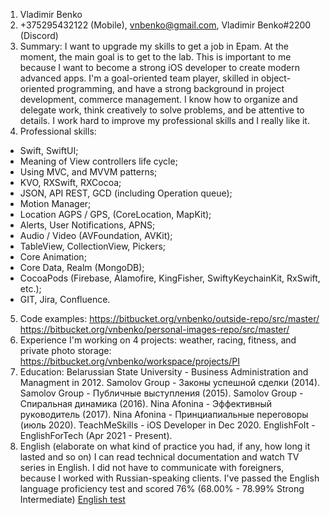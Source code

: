 1. Vladimir Benko
2. +375295432122 (Mobile), vnbenko@gmail.com, Vladimir Benko#2200 (Discord)
3. Summary: 
I want to upgrade my skills to get a job in Epam. At the moment, the main goal is to get to the lab. 
This is important to me because I want to become a strong iOS developer to create modern advanced apps. 
I'm a goal-oriented team player, skilled in object-oriented programming, and have a strong background in project development, commerce management. 
I know how to organize and delegate work, think creatively to solve problems, and be attentive to details. I work hard to improve my professional skills and I really like it.
4. Professional skills: 
- Swift, SwiftUI;
- Meaning of View controllers life cycle;
- Using MVC, and MVVM patterns;
- KVO, RXSwift, RXCocoa;
- JSON, API REST, GCD (including Operation queue);
- Motion Manager;
- Location AGPS / GPS, (CoreLocation, MapKit);
- Alerts, User Notifications, APNS;
- Audio / Video (AVFoundation, AVKit);
- TableView, CollectionView, Pickers;
- Core Animation;
- Core Data, Realm (MongoDB);
- CocoaPods (Firebase, Alamofire, KingFisher, SwiftyKeychainKit, RxSwift, etc.);
- GIT, Jira, Confluence.
5. Code examples:
https://bitbucket.org/vnbenko/outside-repo/src/master/
https://bitbucket.org/vnbenko/personal-images-repo/src/master/
6. Experience 
I'm working on 4 projects: weather, racing, fitness, and private photo storage:
https://bitbucket.org/vnbenko/workspace/projects/PI
7. Education:
Belarussian State University - Business Administration and Managment in 2012.
Samolov Group - Законы успешной сделки (2014).
Samolov Group - Публичные выступления (2015).
Samolov Group - Спиральная динамика (2016).
Nina Afonina - Эффективный руководитель (2017).
Nina Afonina - Принциапиальные переговоры (июль 2020).
TeachMeSkills - iOS Developer in Dec 2020.
EnglishFoIt - EnglishForTech (Apr 2021 - Present).
8. English (elaborate on what kind of practice you had, if any, how long it lasted and so on)
I can read technical documentation and watch TV series in English. I did not have to communicate with foreigners, because I worked with Russian-speaking clients.
I've passed the English language proficiency test and scored 76% (68.00% - 78.99% Strong Intermediate) [English test](http://test.english4it.com.ua)

